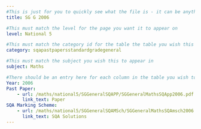 ```yaml
---
#This is just for you to quickly see what the file is - it can be anything you want
title: SG G 2006

#This must match the level for the page you want it to appear on
level: National 5

#This must match the category id for the table the table you wish this to appear in
category: sqapastpapersstandardgradegeneral

#This must match the subject you wish this to appear in
subject: Maths

#There should be an entry here for each column in the table you wish to populate:
Year: 2006
Past Paper:
    - url: /maths/national5/SGGeneralSQAPP/SGGeneralMathsSQApp2006.pdf
      link_text: Paper
SQA Marking Scheme:
    - url: /maths/national5/SGGeneralSQAMSch/SGGeneralMathsSQAmsch2006.pdf
      link_text: SQA Solutions
---
```


